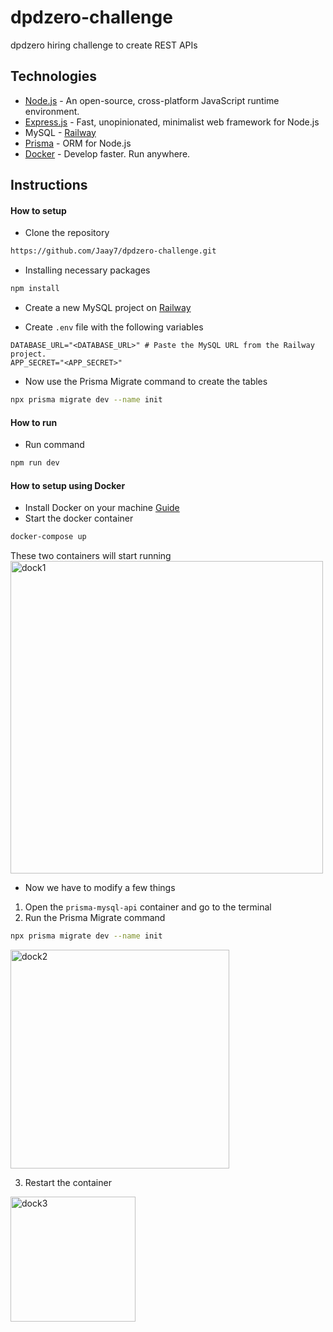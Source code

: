 # dpdzero-challenge
dpdzero hiring challenge to create REST APIs 

## Technologies
- [Node.js](https://nodejs.org/en) - An open-source, cross-platform JavaScript runtime environment.
- [Express.js](https://expressjs.com/) - Fast, unopinionated, minimalist web framework for Node.js
- MySQL - [Railway](https://railway.app/)
- [Prisma](https://www.prisma.io/) - ORM for Node.js
- [Docker](https://www.docker.com/get-started/) - Develop faster. Run anywhere.

## Instructions

#### How to setup

- Clone the repository
  
```sh
https://github.com/Jaay7/dpdzero-challenge.git
```

- Installing necessary packages
```sh
npm install
```

- Create a new MySQL project on [Railway](https://railway.app/)

- Create ```.env``` file with the following variables
```
DATABASE_URL="<DATABASE_URL>" # Paste the MySQL URL from the Railway project.
APP_SECRET="<APP_SECRET>"
```

- Now use the Prisma Migrate command to create the tables
```sh
npx prisma migrate dev --name init
```

#### How to run

- Run command
```sh
npm run dev
```

#### How to setup using Docker

- Install Docker on your machine [Guide](https://docs.docker.com/desktop/)
- Start the docker container
```sh
docker-compose up
```
These two containers will start running <br />
<img src="https://github.com/Jaay7/dpdzero-challenge/assets/73716175/66df57b2-297e-421d-b62e-8caec3a597a7" alt="dock1" width=500 />

- Now we have to modify a few things

1. Open the ```prisma-mysql-api``` container and go to the terminal
2. Run the Prisma Migrate command
```sh
npx prisma migrate dev --name init
```
<img src="https://github.com/Jaay7/dpdzero-challenge/assets/73716175/7ccb0245-1a60-4dbf-ae8a-26aedb67bef5" alt="dock2" width=350 />


3. Restart the container
  
<img src="https://github.com/Jaay7/dpdzero-challenge/assets/73716175/e4f15c69-1e9d-4df7-8970-f22036a3efd9" alt="dock3" width=200 />
